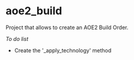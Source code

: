 # aoe2_build
Project that allows to create an AOE2 Build Order.

*To do list*
- Create the '_apply_technology' method
